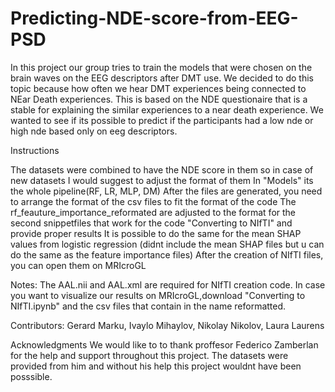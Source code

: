 # Predicting-NDE-score-from-EEG-PSD
In this project our group tries to train the models that were chosen on the brain waves on the EEG descriptors after DMT use. We decided to do this topic because how often we hear DMT experiences being connected to NEar Death experiences. This is based on the NDE questionaire that is a stable for explaining the similar experiences to a near death experience. We wanted to see if its possible to predict if the  participants had a low nde or high nde based only on eeg descriptors. 


Instructions

The datasets were combined to have the NDE score in them so in case of new datasets I would suggest to adjust the format of them
In "Models" its the whole pipeline(RF, LR, MLP, DM)
After the files are generated, you need to arrange the format of the csv files to fit the format of the code
The rf_feauture_importance_reformated are adjusted to the format for the second snippetfiles that work for the code "Converting to NIfTI" and provide proper results
It is possible to do the same for the mean SHAP values from logistic regression (didnt include the mean SHAP files but u can do the same as the feature importance files) 
After the creation of NIfTI files, you can open them on MRIcroGL



Notes:
The AAL.nii and AAL.xml are required for NIfTI creation code.
In case you want to visualize our results on MRIcroGL,download "Converting to NIfTI.ipynb" and the csv files that contain in the name reformatted.

Contributors: Gerard Marku, Ivaylo Mihaylov, Nikolay Nikolov, Laura Laurens

Acknowledgments
We would like to to thank proffesor Federico Zamberlan for the help and support throughout this project. The datasets were provided from him and without his help this project wouldnt have been posssible.
